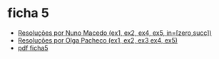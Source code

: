 # ficha 5

- [Resoluções por Nuno Macedo (ex1, ex2, ex4, ex5, in=[zero,succ])](https://github.com/giventofly/cp1920/blob/master/ficha5/tp7.md)
- [Resoluções por Olga Pacheco (ex1, ex2, ex3 ex4, ex5)](https://github.com/giventofly/cp1920/blob/master/ficha5/tp1.md)
- [pdf ficha5](https://github.com/giventofly/cp1920/blob/master/ficha4/cp1920f05.pdf)
